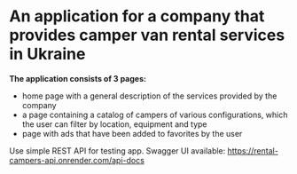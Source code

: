# An application for a company that provides camper van rental services in Ukraine

**The application consists of 3 pages:**

- home page with a general description of the services provided by the company
- a page containing a catalog of campers of various configurations, which the
  user can filter by location, equipment and type
- page with ads that have been added to favorites by the user

Use simple REST API for testing app. Swagger UI available:
https://rental-campers-api.onrender.com/api-docs
